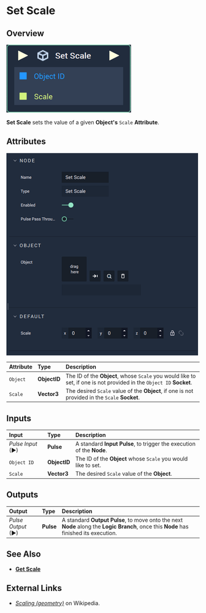 # Set Scale

## Overview

![The Set Scale Node.](../../../.gitbook/assets/node-set-scale.png)

**Set Scale** sets the value of a given **Object's** `Scale` **Attribute**.

## Attributes

![The Set Scale Node Attributes.](../../../.gitbook/assets/node-set-scale-attr.png)

| Attribute | Type | Description |
| :--- | :--- | :--- |
| `Object` | **ObjectID** | The ID of the **Object**, whose `Scale` you would like to set, if one is not provided in the `Object ID` **Socket**. |
| `Scale` | **Vector3** | The desired `Scale` value of the **Object**, if one is not provided in the `Scale` **Socket**. |

## Inputs

| Input | Type | Description |
| :--- | :--- | :--- |
| _Pulse Input_ \(►\) | **Pulse** | A standard **Input Pulse**, to trigger the execution of the **Node**. |
| `Object ID` | **ObjectID** | The ID of the **Object** whose `Scale` you would like to set. |
| `Scale` | **Vector3** | The desired `Scale` value of the **Object**. |

## Outputs

| Output | Type | Description |
| :--- | :--- | :--- |
| _Pulse Output_ \(►\) | **Pulse** | A standard **Output Pulse**, to move onto the next **Node** along the **Logic Branch**, once this **Node** has finished its execution. |

## See Also

* [**Get Scale**](get-scale.md)

## External Links

* [_Scaling \(geometry\)_](https://en.wikipedia.org/wiki/Scaling_%28geometry%29) on Wikipedia.

